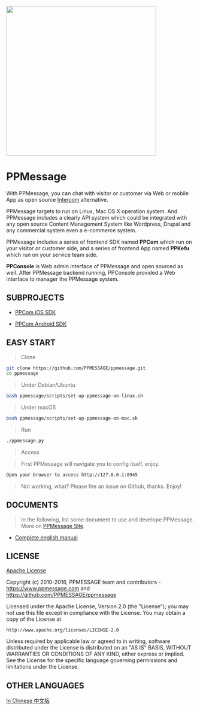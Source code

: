 
<!-- Customer             |  Service -->
<!-- :-------------------------:|:-------------------------: -->
<!-- ![](ppmessage/doc/ppcom.gif)  | ![](ppmessage/doc/ppkefu.gif) -->

<img src="ppmessage/doc/ppkefu-ppcom.gif" height=400px></img>


# PPMessage

With PPMessage, you can chat with visitor or customer via Web or mobile App as open source [Intercom](http://intercom.io) alternative.

PPMessage targets to run on Linux, Mac OS X operation system. And PPMessage includes a clearly API system which could be integrated with any open source Content Management System like Wordpress, Drupal and any commercial system even a e-commerce system.

PPMessage includes a series of frontend SDK named **PPCom** which run on your visitor or customer side, and a series of frontend App named **PPKefu** which run on your service team side.

**PPConsole** is Web admin interface of PPMessage and open sourced as well. After PPMessage backend running, PPConsole provided a Web interface to manager the PPMessage system. 


## SUBPROJECTS

* [PPCom iOS SDK](https://github.com/PPMESSAGE/ppcom-ios-sdk)

* [PPCom Android SDK](https://github.com/PPMESSAGE/ppcom-android-sdk)


## EASY START

> Clone

```bash
git clone https://github.com/PPMESSAGE/ppmessage.git
cd ppmessage
```

> Under Debian/Ubuntu


```bash
bash ppmessage/scripts/set-up-ppmessage-on-linux.sh
```

> Under macOS


```bash
bash ppmessage/scripts/set-up-ppmessage-on-mac.sh
```

> Run

```bash
./ppmessage.py
```

> Access

> First PPMessage will navigate you to config itself, enjoy.

```bash
Open your browser to access http://127.0.0.1:8945

```

> Not working, what? Please fire an issue on Github, thanks. Enjoy!

## DOCUMENTS

> In the following, list some document to use and develope PPMessage. More on [PPMessage Site](https://ppmessage.com).

* [Complete english manual](https://ppmessage.gitbooks.io/ppbook-en/content/)


## LICENSE 

[Apache License](LICENSE.md)

Copyright (c) 2010-2016, PPMESSAGE team and contributors - https://www.ppmessage.com and https://github.com/PPMESSAGE/ppmessage

Licensed under the Apache License, Version 2.0 (the "License");
you may not use this file except in compliance with the License.
You may obtain a copy of the License at

    http://www.apache.org/licenses/LICENSE-2.0

Unless required by applicable law or agreed to in writing, software
distributed under the License is distributed on an "AS IS" BASIS,
WITHOUT WARRANTIES OR CONDITIONS OF ANY KIND, either express or implied.
See the License for the specific language governing permissions and
limitations under the License.


## OTHER LANGUAGES

[In Chinese 中文版](ppmessage/doc/zh-cn/README.md)
